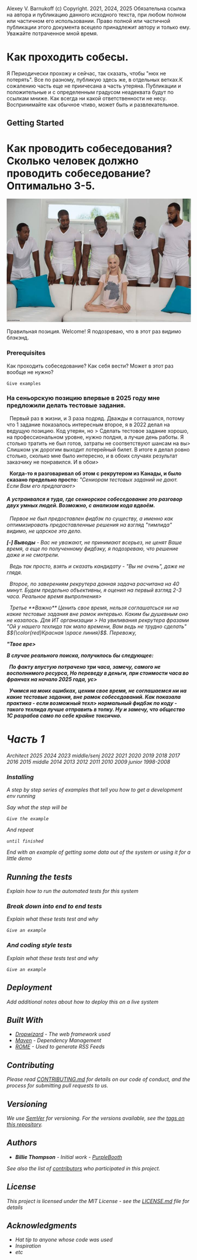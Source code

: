 Alexey V. Barnukoff (c) Copyright. 2021, 2024, 2025
Обязательна ссылка на автора и публикацию данного исходного текста, при любом полном или частичном его использовании.
Право полной или частичной публикации этого документа всецело принадлежит автору и только ему. Уважайте потраченное мной время.

# Как проходить собесы. 

Я Периодически прохожу и сейчас, так сказать, чтобы "нюх не потерять". Все по разному, публикую здесь же, в отдельных ветках.К сожалению часть еще не приичесана а часть утеряна. Публикации и положительные и с определенным градусом неадеквата будут по ссылкам мниже.
Как всегда ни какой ответственности не несу. Воспринимайте как обычное чтиво, может быть и развлекательное.

## Getting Started
<p>

# Как проводить собеседования? Сколько человек должно проводить собеседование? Оптимально 3-5.
<img src=./img/3_5.jpg>

Правильная позиция. Welcome! Я подозреваю, что в этот раз видимо блэкэнд.</img>
</p>

### Prerequisites

Как проходить собеседование? Как себя вести? Может в этот раз вообще не нужно?

```
Give examples
```
### На сеньорскую позицию впервые в 2025 году мне предложили делать тестовые задания.

<p>
&nbsp Первый раз в жизни, и 3 раза подряд. Дважды я соглашался, потому что 1 задание показалось интересным второе, я в 2022 делал на ведущую позицию. Код утерян, но >
Сделать тестовое задание хорошо, на профессиональном уровне, нужно полдня, а лучше день работы. Я столько тратить не был готов, затраты не соответствуют шансам на вы>
Слишком уж дорогим выходит лотерейный билет. В итоге я делал ровно столько, сколько мне было интересно, и в обоих случаях результат заказчику не понравился. И в обои>
</p>

<p>
&nbsp <b>Когда-то я разговаривал об этом с рекрутером из  Канады, и было сказано предельно просто:</b> <i>"Сениорам тестовых заданий не дают. Если Вам его предлагают>
</p>

#### А устраивался я туда, где сениорское собеседование это разговор двух умных людей. Возможно, с анализом кода вдвоём.

<p>
&nbsp Первое не был предоставлен фидбэк по существу, а именно как оптимизировать предоставленные решения на взгляд "тимлида" видимо, не царское это дело.
</p>
<b> [-] Выводы</b> - Вас не уважают, не принимают всерьез, не ценят Ваше время, а еще по полученному фидбэку, я подозреваю, что решение даже и не смотрели.

<p>
&nbsp Ведь так просто, взять и сказать кандидату - "Вы не очень", даже не глядя.</p>

<p>
&nbsp Второе, по заверениям рекрутера данная задача расчитана на 40 минут. Будем предельно объективны, я оценил на первый взгляд 2-3 часа. Реальное время выпролнения>

<p>
&nbsp Третье **Важно** Ценить свое время, нельзя соглашатсься ни на какие тестовые задания вне рамок интервью. Каким бы душевным оно не казалось. Для ИТ организации >
На увиливания рекрутера фразами "Ой у нашего техлида так мало времени, Вам ведь не трудно сделать"  $${\color{red}Красная  \space линия}$$. Перевожу, <p><b>"Твое вре>

В случае  реального поиска, получилось бы следующее:
<p>
&nbsp <i>По факту впустую потрачено три часа, замечу, самого не восполнимого ресурса</i>, Но переведу в деньги, при стоимости часа во франчах на начало 2025 года, ус>

<b>
<p>
&nbsp Учимся на моих ошибках, ценим свое время, не соглашаемся ни на какие тестовые задания, вне рамок собеседований.</b> Как показала практика - если возможный техл>
нормальный фидбэк по коду - такого техлида лучше отправить в топку. Ну и замечу, что общество 1С разрабов само по себе крайне токсично.</p></b>

# Часть 1
Architect
2025
2024
2023
middle/senj
2022
2021
2020
2019
2018
2017
2016
2015
middle
2014
2013
2012
2011
2010
2009
junior
1998-2008
### Installing

A step by step series of examples that tell you how to get a development env running

Say what the step will be

```
Give the example
```

And repeat

```
until finished
```

End with an example of getting some data out of the system or using it for a little demo

## Running the tests

Explain how to run the automated tests for this system

### Break down into end to end tests

Explain what these tests test and why

```
Give an example
```

### And coding style tests

Explain what these tests test and why

```
Give an example
```

## Deployment

Add additional notes about how to deploy this on a live system

## Built With

* [Dropwizard](http://www.dropwizard.io/1.0.2/docs/) - The web framework used
* [Maven](https://maven.apache.org/) - Dependency Management
* [ROME](https://rometools.github.io/rome/) - Used to generate RSS Feeds

## Contributing

Please read [CONTRIBUTING.md](https://gist.github.com/PurpleBooth/b24679402957c63ec426) for details on our code of conduct, and the process for submitting pull requests to us.

## Versioning

We use [SemVer](http://semver.org/) for versioning. For the versions available, see the [tags on this repository](https://github.com/your/project/tags). 

## Authors

* **Billie Thompson** - *Initial work* - [PurpleBooth](https://github.com/PurpleBooth)

See also the list of [contributors](https://github.com/your/project/contributors) who participated in this project.

## License

This project is licensed under the MIT License - see the [LICENSE.md](LICENSE.md) file for details

## Acknowledgments

* Hat tip to anyone whose code was used
* Inspiration
* etc